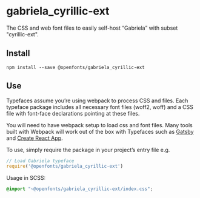 
# gabriela_cyrillic-ext

The CSS and web font files to easily self-host “Gabriela” with subset "cyrillic-ext".

## Install

`npm install --save @openfonts/gabriela_cyrillic-ext`

## Use

Typefaces assume you’re using webpack to process CSS and files. Each typeface
package includes all necessary font files (woff2, woff) and a CSS file with
font-face declarations pointing at these files.

You will need to have webpack setup to load css and font files. Many tools built
with Webpack will work out of the box with Typefaces such as [Gatsby](https://github.com/gatsbyjs/gatsby)
and [Create React App](https://github.com/facebookincubator/create-react-app).

To use, simply require the package in your project’s entry file e.g.

```javascript
// Load Gabriela typeface
require('@openfonts/gabriela_cyrillic-ext')
```

Usage in SCSS:
```scss
@import "~@openfonts/gabriela_cyrillic-ext/index.css";
```
